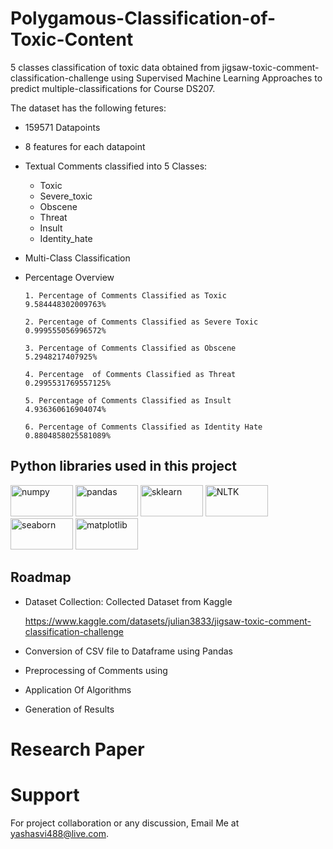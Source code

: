 # Polygamous-Classification-of-Toxic-Content
5 classes classification of toxic data obtained from jigsaw-toxic-comment-classification-challenge using Supervised Machine Learning Approaches to predict multiple-classifications for Course DS207.

The dataset has the following fetures:
- 159571 Datapoints
- 8 features for each datapoint
- Textual Comments classified into 5 Classes: 
    - Toxic 	
    - Severe_toxic 	
    - Obscene 	
    - Threat 	
    - Insult 	
    - Identity_hate
- Multi-Class Classification

- Percentage Overview

      1. Percentage of Comments Classified as Toxic          9.584448302009763% 
      
      2. Percentage of Comments Classified as Severe Toxic   0.999555056996572% 
      
      3. Percentage of Comments Classified as Obscene        5.2948217407925% 
      
      4. Percentage  of Comments Classified as Threat        0.2995531769557125% 
      
      5. Percentage of Comments Classified as Insult         4.936360616904074% 
      
      6. Percentage of Comments Classified as Identity Hate  0.8804858025581089% 
   


## Python libraries used in this project 
<img width="100" height="50" alt="numpy" src="https://user-images.githubusercontent.com/76807214/176899012-d1bb1879-fd81-4e94-880f-4e8c48ace2b9.jpeg">    <img width="100" height="50" alt="pandas" src="https://user-images.githubusercontent.com/76807214/176899586-906932d9-5198-4507-87b1-88d5c067d5cc.png">   <img width="100" height="50" alt="sklearn" src="https://user-images.githubusercontent.com/76807214/176899554-6019f8c8-6309-483e-ab58-5580eb89d654.png">    <img width="100" height="50" alt="NLTK" src="https://user-images.githubusercontent.com/76807214/176899561-30aa7eaf-2e33-484a-a02d-93c6a120ac12.png"> <img width="100" height="50" alt="seaborn" src="https://user-images.githubusercontent.com/73705143/201161340-3b422567-0a45-4772-bbc5-5089c84df85f.jpg"> <img width="100" height="50" alt="matplotlib" src="https://user-images.githubusercontent.com/73705143/201161328-89d54a0b-03d0-4534-b9c6-15588375d748.jpg">
<br>

## Roadmap

- Dataset Collection: Collected Dataset from Kaggle

   https://www.kaggle.com/datasets/julian3833/jigsaw-toxic-comment-classification-challenge

- Conversion of CSV file to Dataframe using Pandas
- Preprocessing of Comments using

     
- Application Of Algorithms

     
- Generation of Results

  
 
 
 # Research Paper
   
 # Support

For project collaboration or any discussion, Email Me at yashasvi488@live.com.
